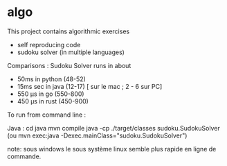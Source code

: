 # algo
This project contains algorithmic exercises
* self reproducing code
* sudoku solver (in multiple languages)

Comparisons : Sudoku Solver runs in about
 * 50ms in python (48-52)
 * 15ms sec in java (12-17) [ sur le mac ; 2 - 6 sur PC]
 * 550 µs in go (550-800)
 * 450 µs in rust (450-900)

 To run from command line : 

 Java : 
 cd java
 mvn compile
 java -cp ./target/classes sudoku.SudokuSolver
(ou mvn exec:java -Dexec.mainClass="sudoku.SudokuSolver")

note: sous windows le sous système linux semble plus rapide en ligne de commande.
